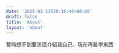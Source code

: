 ```yaml
---
date: '2025-03-23T20:36:46+08:00'
draft: false
title: 'About'
layout: 'about'
---
```


暫時想不到要怎麼介紹我自己，現在再亂學東西
